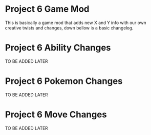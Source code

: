 Project 6 Game Mod
==========================

This is basically a game mod that adds new X and Y info with our own creative twists and changes, 
down bellow is a basic changelog.

Project 6 Ability Changes
==========================

TO BE ADDED LATER 

Project 6 Pokemon Changes
==========================

TO BE ADDED LATER

Project 6 Move Changes
==========================

TO BE ADDED LATER
